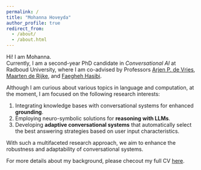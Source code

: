 ```yaml
---
permalink: /
title: "Mohanna Hoveyda"
author_profile: true
redirect_from: 
  - /about/
  - /about.html
---
```


Hi! I am Mohanna. <br>
Currently, I am a second-year PhD candidate in *Conversational AI* at Radboud University, where I am co-advised by Professors [Arjen P. de Vries](https://www.ru.nl/personen/vries-a-de), [Maarten de Rijke](https://staff.fnwi.uva.nl/m.derijke/), and [Faegheh Hasibi](https://hasibi.com/).

Although I am curious about various topics in language and computation, at the moment, I am focused on the following research interests:
1. Integrating knowledge bases with conversational systems for enhanced **grounding**.
2. Employing neuro-symbolic solutions for **reasoning with LLMs**.
3. Developing **adaptive conversational systems** that automatically select the best answering strategies based on user input characteristics.

With such a multifaceted research approach, we aim to enhance the robustness and adaptability of conversational systems.

For more details about my background, please checout my full CV [here](http://mohannahoveyda.github.io/files/CV_06_Sep_2024.pdf).

<!-- 
A data-driven personal website
======
blah blah -->
